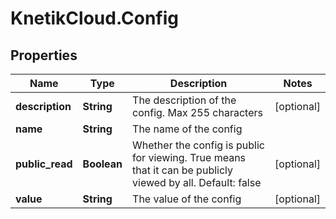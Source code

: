 # KnetikCloud.Config

## Properties
Name | Type | Description | Notes
------------ | ------------- | ------------- | -------------
**description** | **String** | The description of the config.  Max 255 characters | [optional] 
**name** | **String** | The name of the config | 
**public_read** | **Boolean** | Whether the config is public for viewing. True means that it can be publicly viewed by all. Default: false | [optional] 
**value** | **String** | The value of the config | [optional] 


